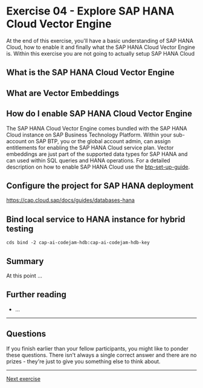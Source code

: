 # Exercise 04 - Explore SAP HANA Cloud Vector Engine

At the end of this exercise, you'll have a basic understanding of SAP HANA Cloud, how to enable it and finally what the SAP HANA Cloud Vector Engine is. Within this exercise you are not going to actually setup SAP HANA Cloud 

## What is the SAP HANA Cloud Vector Engine

## What are Vector Embeddings

## How do I enable SAP HANA Cloud Vector Engine

The SAP HANA Cloud Vector Engine comes bundled with the SAP HANA Cloud instance on SAP Business Technology Platform. Within your sub-account on SAP BTP, you or the global account admin, can assign entitlements for enabling the SAP HANA Cloud service plan.
Vector embeddings are just part of the supported data types for SAP HANA and can used within SQL queries and HANA operations. For a detailed description on how to enable SAP HANA Cloud use the [btp-set-up-guide](../../btp-setup-guide.md).

## Configure the project for SAP HANA deployment

https://cap.cloud.sap/docs/guides/databases-hana

## Bind local service to HANA instance for hybrid testing

`cds bind -2 cap-ai-codejam-hdb:cap-ai-codejam-hdb-key`

## Summary

At this point ...

## Further reading

* ...

---

## Questions

If you finish earlier than your fellow participants, you might like to ponder these questions. There isn't always a single correct answer and there are no prizes - they're just to give you something else to think about.

---

[Next exercise](../03-deploy-llm/README.md)
